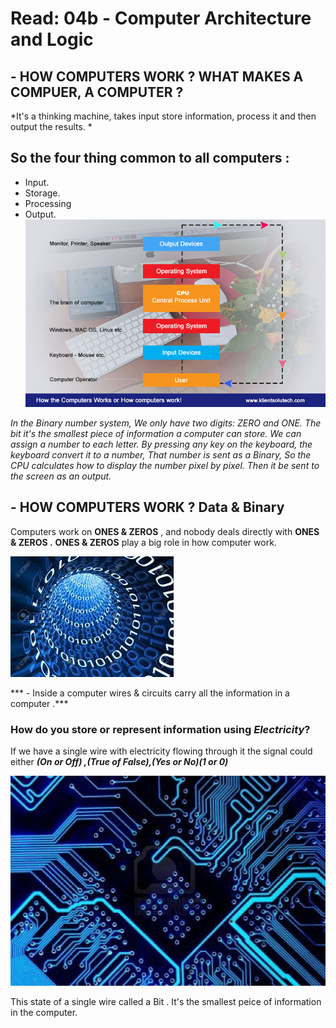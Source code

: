 # Read: 04b - Computer Architecture and Logic

## - HOW  COMPUTERS WORK ? WHAT MAKES A COMPUER, A COMPUTER ?



*It's a thinking machine, takes input store information, process it and then output the results. *
## So the four thing common to all computers :
- Input.
- Storage.
- Processing
- Output.
![Image](../images/img1.jpg)

*In the Binary number system, We only have two digits: ZERO and ONE.*
*The bit it's the smallest piece of information a computer can store.*
*We can assign a number to each letter.*
*By pressing any key on the keyboard, the keyboard convert it to a number, That number is sent as a Binary, So the CPU calculates how to display the number pixel by pixel. Then it be sent to the screen as an output.*

## - HOW  COMPUTERS WORK ? Data & Binary

Computers work on **ONES & ZEROS** , and nobody deals directly with **ONES & ZEROS .**
 **ONES & ZEROS** play a big role in how computer work.

 ![Image](../images/d.jpg)

 *** - Inside a computer wires & circuits carry all the information in a computer .***
 ### How do you store or represent information using ***Electricity***?

If we have a single wire with electricity flowing through it the signal could either ***(On or Off) ,(True of False),(Yes or No)(1 or 0)***

 ![Image](../images/cct.jpg)

This state of a single wire called a Bit . It's the smallest peice of information in the computer.
 

